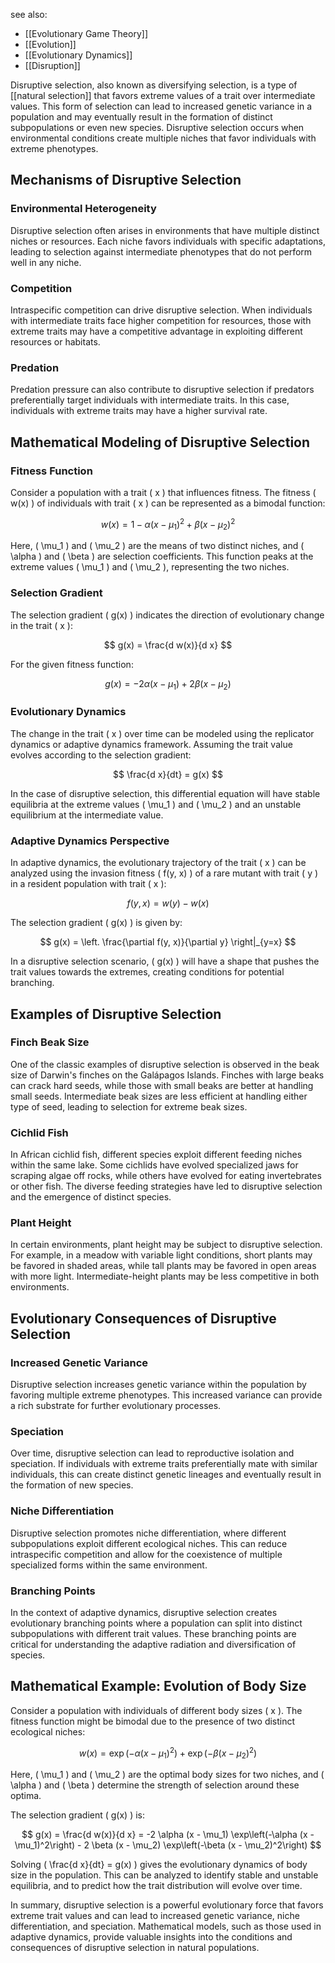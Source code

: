 see also:
- [[Evolutionary Game Theory]]
- [[Evolution]]
- [[Evolutionary Dynamics]]
- [[Disruption]]

Disruptive selection, also known as diversifying selection, is a type of [[natural selection]] that favors extreme values of a trait over intermediate values. This form of selection can lead to increased genetic variance in a population and may eventually result in the formation of distinct subpopulations or even new species. Disruptive selection occurs when environmental conditions create multiple niches that favor individuals with extreme phenotypes.

## Mechanisms of Disruptive Selection

### Environmental Heterogeneity

Disruptive selection often arises in environments that have multiple distinct niches or resources. Each niche favors individuals with specific adaptations, leading to selection against intermediate phenotypes that do not perform well in any niche.

### Competition

Intraspecific competition can drive disruptive selection. When individuals with intermediate traits face higher competition for resources, those with extreme traits may have a competitive advantage in exploiting different resources or habitats.

### Predation

Predation pressure can also contribute to disruptive selection if predators preferentially target individuals with intermediate traits. In this case, individuals with extreme traits may have a higher survival rate.

## Mathematical Modeling of Disruptive Selection

### Fitness Function

Consider a population with a trait \( x \) that influences fitness. The fitness \( w(x) \) of individuals with trait \( x \) can be represented as a bimodal function:

$$
w(x) = 1 - \alpha (x - \mu_1)^2 + \beta (x - \mu_2)^2
$$

Here, \( \mu_1 \) and \( \mu_2 \) are the means of two distinct niches, and \( \alpha \) and \( \beta \) are selection coefficients. This function peaks at the extreme values \( \mu_1 \) and \( \mu_2 \), representing the two niches.

### Selection Gradient

The selection gradient \( g(x) \) indicates the direction of evolutionary change in the trait \( x \):

$$
g(x) = \frac{d w(x)}{d x}
$$

For the given fitness function:

$$
g(x) = -2 \alpha (x - \mu_1) + 2 \beta (x - \mu_2)
$$

### Evolutionary Dynamics

The change in the trait \( x \) over time can be modeled using the replicator dynamics or adaptive dynamics framework. Assuming the trait value evolves according to the selection gradient:

$$
\frac{d x}{dt} = g(x)
$$

In the case of disruptive selection, this differential equation will have stable equilibria at the extreme values \( \mu_1 \) and \( \mu_2 \) and an unstable equilibrium at the intermediate value.

### Adaptive Dynamics Perspective

In adaptive dynamics, the evolutionary trajectory of the trait \( x \) can be analyzed using the invasion fitness \( f(y, x) \) of a rare mutant with trait \( y \) in a resident population with trait \( x \):

$$
f(y, x) = w(y) - w(x)
$$

The selection gradient \( g(x) \) is given by:

$$
g(x) = \left. \frac{\partial f(y, x)}{\partial y} \right|_{y=x}
$$

In a disruptive selection scenario, \( g(x) \) will have a shape that pushes the trait values towards the extremes, creating conditions for potential branching.

## Examples of Disruptive Selection

### Finch Beak Size

One of the classic examples of disruptive selection is observed in the beak size of Darwin's finches on the Galápagos Islands. Finches with large beaks can crack hard seeds, while those with small beaks are better at handling small seeds. Intermediate beak sizes are less efficient at handling either type of seed, leading to selection for extreme beak sizes.

### Cichlid Fish

In African cichlid fish, different species exploit different feeding niches within the same lake. Some cichlids have evolved specialized jaws for scraping algae off rocks, while others have evolved for eating invertebrates or other fish. The diverse feeding strategies have led to disruptive selection and the emergence of distinct species.

### Plant Height

In certain environments, plant height may be subject to disruptive selection. For example, in a meadow with variable light conditions, short plants may be favored in shaded areas, while tall plants may be favored in open areas with more light. Intermediate-height plants may be less competitive in both environments.

## Evolutionary Consequences of Disruptive Selection

### Increased Genetic Variance

Disruptive selection increases genetic variance within the population by favoring multiple extreme phenotypes. This increased variance can provide a rich substrate for further evolutionary processes.

### Speciation

Over time, disruptive selection can lead to reproductive isolation and speciation. If individuals with extreme traits preferentially mate with similar individuals, this can create distinct genetic lineages and eventually result in the formation of new species.

### Niche Differentiation

Disruptive selection promotes niche differentiation, where different subpopulations exploit different ecological niches. This can reduce intraspecific competition and allow for the coexistence of multiple specialized forms within the same environment.

### Branching Points

In the context of adaptive dynamics, disruptive selection creates evolutionary branching points where a population can split into distinct subpopulations with different trait values. These branching points are critical for understanding the adaptive radiation and diversification of species.

## Mathematical Example: Evolution of Body Size

Consider a population with individuals of different body sizes \( x \). The fitness function might be bimodal due to the presence of two distinct ecological niches:

$$
w(x) = \exp\left(-\alpha (x - \mu_1)^2\right) + \exp\left(-\beta (x - \mu_2)^2\right)
$$

Here, \( \mu_1 \) and \( \mu_2 \) are the optimal body sizes for two niches, and \( \alpha \) and \( \beta \) determine the strength of selection around these optima.

The selection gradient \( g(x) \) is:

$$
g(x) = \frac{d w(x)}{d x} = -2 \alpha (x - \mu_1) \exp\left(-\alpha (x - \mu_1)^2\right) - 2 \beta (x - \mu_2) \exp\left(-\beta (x - \mu_2)^2\right)
$$

Solving \( \frac{d x}{dt} = g(x) \) gives the evolutionary dynamics of body size in the population. This can be analyzed to identify stable and unstable equilibria, and to predict how the trait distribution will evolve over time.

In summary, disruptive selection is a powerful evolutionary force that favors extreme trait values and can lead to increased genetic variance, niche differentiation, and speciation. Mathematical models, such as those used in adaptive dynamics, provide valuable insights into the conditions and consequences of disruptive selection in natural populations.